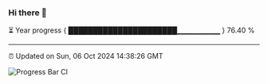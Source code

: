 ### Hi there 👋

⏳ Year progress { ██████████████████████▁▁▁▁▁▁▁▁ } 76.40 %

---

⏰ Updated on Sun, 06 Oct 2024 14:38:26 GMT

![Progress Bar CI](https://github.com/IshwaranRudhara/GIT-ACTION/workflows/Progress%20Bar%20CI/badge.svg)
